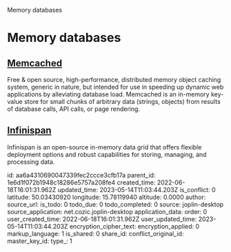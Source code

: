 Memory databases

# Memory databases

## [Memcached](https://www.memcached.org/)
Free & open source, high-performance, distributed memory object caching system, generic in nature, but intended for use in speeding up dynamic web applications by alleviating database load.
Memcached is an in-memory key-value store for small chunks of arbitrary data (strings, objects) from results of database calls, API calls, or page rendering.

## [Infinispan](https://github.com/infinispan/infinispan)

Infinispan is an open-source in-memory data grid that offers flexible deployment options and robust capabilities for storing, managing, and processing data.


id: aa6a4310690047339fec2ccce3cfb17a
parent_id: 1e6d1f072b1948c18286e5757a208fe4
created_time: 2022-06-18T16:01:31.962Z
updated_time: 2023-05-14T11:03:44.203Z
is_conflict: 0
latitude: 50.03430920
longitude: 15.78119940
altitude: 0.0000
author: 
source_url: 
is_todo: 0
todo_due: 0
todo_completed: 0
source: joplin-desktop
source_application: net.cozic.joplin-desktop
application_data: 
order: 0
user_created_time: 2022-06-18T16:01:31.962Z
user_updated_time: 2023-05-14T11:03:44.203Z
encryption_cipher_text: 
encryption_applied: 0
markup_language: 1
is_shared: 0
share_id: 
conflict_original_id: 
master_key_id: 
type_: 1